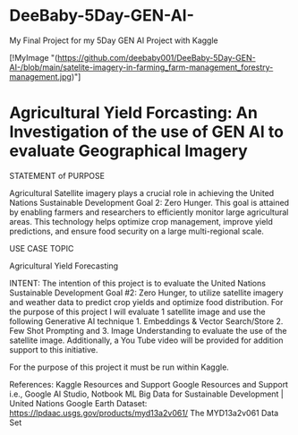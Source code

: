 # DeeBaby-5Day-GEN-AI-
My Final Project for my 5Day GEN AI Project with Kaggle

[!MyImage "(https://github.com/deebaby001/DeeBaby-5Day-GEN-AI-/blob/main/satelite-imagery-in-farming_farm-management_forestry-management.jpg)"]

# Agricultural Yield Forcasting: An Investigation of the use of GEN AI to evaluate Geographical Imagery

STATEMENT of PURPOSE

Agricultural Satellite imagery plays a crucial role in achieving the United Nations Sustainable Development Goal 2: Zero Hunger. This goal is attained by enabling farmers and researchers to efficiently monitor large agricultural areas. This technology helps optimize crop management, improve yield predictions, and ensure food security on a large multi-regional scale.

USE CASE TOPIC

Agricultural Yield Forecasting

INTENT: The intention of this project is to evaluate the United Nations Sustainable Development Goal #2: Zero Hunger, to utilize satellite imagery and weather data to predict crop yields and optimize food distribution. For the purpose of this project I will evaluate 1 satellite image and use the following Generative AI technique 1. Embeddings & Vector Search/Store  2.  Few Shot Prompting and 3. Image Understanding to evaluate the use of the satellite image. Additionally, a You Tube video will be provided for addition support to this initiative.

For the purpose of this project it must be run within Kaggle.

References:
Kaggle Resources and Support
Google Resources and Support i.e., Google AI Studio, Notbook ML
Big Data for Sustainable Development | United Nations 
Google Earth Dataset: https://lpdaac.usgs.gov/products/myd13a2v061/ The MYD13a2v061 Data Set

